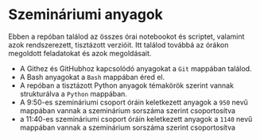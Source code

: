 # Szemináriumi anyagok
Ebben a repóban találod az összes órai notebookot és scriptet, valamint azok rendszerezett, tisztázott verzióit. Itt találod továbbá az órákon megoldott feladatokat és azok megoldásait.

- A Githez és GitHubhoz kapcsolódó anyagokat a `Git` mappában találod.
- A Bash anyagokat a `Bash` mappában éred el.
- A repóban a tisztázott Python anyagok témakörök szerint vannak strukturálva a `Python` mappában.
- A 9:50-es szemináriumi csoport óráin keletkezett anyagok a `950` nevű mappában vannak a szeminárium sorszáma szerint csoportosítva
- a 11:40-es szemináriumi csoport óráin keletkezett anyagok a `1140` nevű mappában vannak a szeminárium sorszáma szerint csoportosítva
